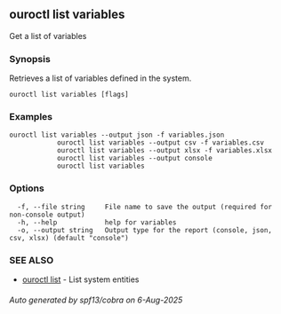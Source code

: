 ## ouroctl list variables

Get a list of variables

### Synopsis

Retrieves a list of variables defined in the system.

```
ouroctl list variables [flags]
```

### Examples

```
ouroctl list variables --output json -f variables.json
			ouroctl list variables --output csv -f variables.csv
			ouroctl list variables --output xlsx -f variables.xlsx
			ouroctl list variables --output console
			ouroctl list variables
```

### Options

```
  -f, --file string     File name to save the output (required for non-console output)
  -h, --help            help for variables
  -o, --output string   Output type for the report (console, json, csv, xlsx) (default "console")
```

### SEE ALSO

* [ouroctl list](ouroctl_list.md)	 - List system entities

###### Auto generated by spf13/cobra on 6-Aug-2025
